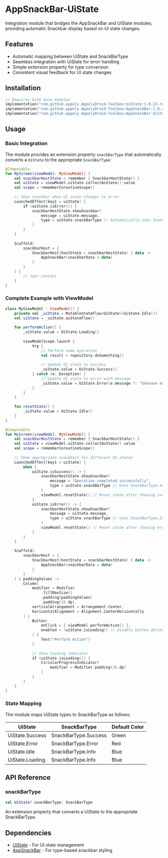 # AppSnackBar-UiState

Integration module that bridges the AppSnackBar and UiState modules, providing automatic Snackbar display based on UI state changes.

## Features

- Automatic mapping between UiState and SnackBarType
- Seamless integration with UiState for error handling
- Simple extension property for type conversion
- Consistent visual feedback for UI state changes

## Installation

```gradle.kts
// Requires both base modules
implementation("com.github.appoly.AppolyDroid-Toolbox:UiState:1.0.22-rc01")
implementation("com.github.appoly.AppolyDroid-Toolbox:AppSnackBar:1.0.22-rc01")
implementation("com.github.appoly.AppolyDroid-Toolbox:AppSnackBar-UiState:1.0.22-rc01")
```

## Usage

### Basic Integration

The module provides an extension property `snackBarType` that automatically converts a `UiState` to the appropriate `SnackBarType`:

```kotlin
@Composable
fun MyScreen(viewModel: MyViewModel) {
    val snackbarHostState = remember { SnackbarHostState() }
    val uiState = viewModel.uiState.collectAsState().value
    val scope = rememberCoroutineScope()
    
    // Show snackbar when UI state changes to error
    LaunchedEffect(key1 = uiState) {
        if (uiState.isError()) {
            snackbarHostState.showSnackbar(
                message = uiState.message,
                type = uiState.snackBarType // Automatically uses SnackBarType.Error
            )
        }
    }
    
    Scaffold(
        snackbarHost = {
            SnackbarHost(hostState = snackbarHostState) { data ->
                AppSnackBar(snackbarData = data)
            }
        }
    ) {
        // Your content
    }
}
```

### Complete Example with ViewModel

```kotlin
class MyViewModel : ViewModel() {
    private val _uiState = MutableStateFlow<UiState>(UiState.Idle())
    val uiState = _uiState.asStateFlow()
    
    fun performAction() {
        _uiState.value = UiState.Loading()
        
        viewModelScope.launch {
            try {
                // Perform some operation
                val result = repository.doSomething()
                
                // Update UI state to success
                _uiState.value = UiState.Success()
            } catch (e: Exception) {
                // Update UI state to error with message
                _uiState.value = UiState.Error(e.message ?: "Unknown error occurred")
            }
        }
    }
    
    fun resetState() {
        _uiState.value = UiState.Idle()
    }
}

@Composable
fun MyScreen(viewModel: MyViewModel) {
    val snackbarHostState = remember { SnackbarHostState() }
    val uiState = viewModel.uiState.collectAsState().value
    val scope = rememberCoroutineScope()
    
    // Show appropriate snackbars for different UI states
    LaunchedEffect(key1 = uiState) {
        when {
            uiState.isSuccess() -> {
                snackbarHostState.showSnackbar(
                    message = "Operation completed successfully",
                    type = uiState.snackBarType // Uses SnackBarType.Success
                )
                viewModel.resetState() // Reset state after showing success
            }
            uiState.isError() -> {
                snackbarHostState.showSnackbar(
                    message = uiState.message,
                    type = uiState.snackBarType // Uses SnackBarType.Error
                )
                viewModel.resetState() // Reset state after showing error
            }
        }
    }
    
    Scaffold(
        snackbarHost = {
            SnackbarHost(hostState = snackbarHostState) { data ->
                AppSnackBar(snackbarData = data)
            }
        }
    ) { paddingValues ->
        Column(
            modifier = Modifier
                .fillMaxSize()
                .padding(paddingValues)
                .padding(16.dp),
            verticalArrangement = Arrangement.Center,
            horizontalAlignment = Alignment.CenterHorizontally
        ) {
            Button(
                onClick = { viewModel.performAction() },
                enabled = !uiState.isLoading() // Disable button during loading
            ) {
                Text("Perform Action")
            }
            
            // Show loading indicator
            if (uiState.isLoading()) {
                CircularProgressIndicator(
                    modifier = Modifier.padding(16.dp)
                )
            }
        }
    }
}
```

### State Mapping

The module maps UiState types to SnackBarType as follows:

| UiState         | SnackBarType      | Default Color |
|-----------------|-------------------|---------------|
| UiState.Success | SnackBarType.Success | Green         |
| UiState.Error   | SnackBarType.Error   | Red           |
| UiState.Idle    | SnackBarType.Info    | Blue          |
| UiState.Loading | SnackBarType.Info    | Blue          |

## API Reference

### snackBarType

```kotlin
val UiState?.snackBarType: SnackBarType
```

An extension property that converts a UiState to the appropriate SnackBarType.

## Dependencies

- [UiState](../UiState/README.md) - For UI state management
- [AppSnackBar](../AppSnackBar/README.md) - For type-based snackbar styling
